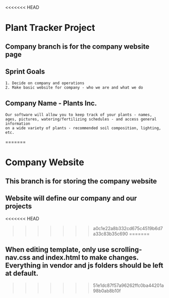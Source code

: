 <<<<<<< HEAD
# Plant Tracker Project

## Company branch is for the company website page

## Sprint Goals
    1. Decide on company and operations
    2. Make basic website for company - who we are and what we do 

## Company Name - Plants Inc.
    Our software will allow you to keep track of your plants - names, ages, pictures, watering/fertilizing schedules - and access general information
    on a wide variety of plants - recommended soil composition, lighting, etc.
    
=======
# Company Website

## This branch is for storing the company website

## Website will define our company and our projects
<<<<<<< HEAD
>>>>>>> a0c1e22a8b332cd675c4519b6d7a33c83b35c690
=======

## When editing template, only use scrolling-nav.css and index.html to make changes. Everything in vendor and js folders should be left at default.
>>>>>>> 51e1dc87f57a96262ffc0ba44201a98b0ab8b10f
